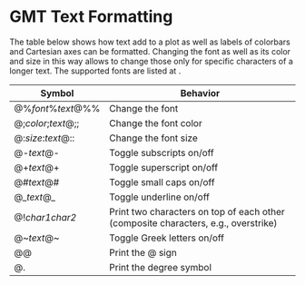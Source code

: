 # GMT Text Formatting

The table below shows how text add to a plot as well as labels of colorbars and
Cartesian axes can be formatted. Changing the font as well as its color and size
in this way allows to change those only for specific characters of a longer text. The
supported fonts are listed at [](/techref/fonts.md).

| Symbol | Behavior |
| --- | --- |
| @%*font*%*text*@%%  | Change the font |
| @;*color*;*text*@;; | Change the font color |
| @:*size*:*text*@::  | Change the font size |
| @-*text*@-          | Toggle subscripts on/off |
| @+*text*@+          | Toggle superscript on/off |
| @#*text*@#          | Toggle small caps on/off |
| @\_*text*@\_        | Toggle underline on/off |
| @!*char1char2*      | Print two characters on top of each other (composite characters, e.g., overstrike) |
| @\~*text*@\~        | Toggle Greek letters on/off |
| @@                  | Print the @ sign |
| @.                  | Print the degree symbol |
